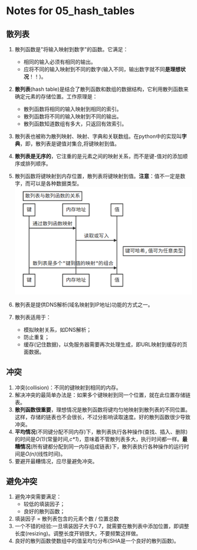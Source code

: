 # Notes for 05_hash_tables

## 散列表

1. 散列函数是"将输入映射到数字"的函数。它满足：
   + 相同的输入必须有相同的输出。
   + 应将不同的输入映射到不同的数字(输入不同，输出数字就不同**是理想状况**！！)。
2. **散列表**(hash table)是结合了散列函数和数组的数据结构，它利用散列函数来确定元素的存储位置。工作原理是：
   + 散列函数将相同的输入映射到相同的索引。
   + 散列函数将不同的输入映射到不同的输出。
   + 散列函数知道数组有多大，只返回有效索引。

3. 散列表也被称为散列映射、映射、字典和关联数组。在python中的实现叫**字典**，即，散列表是键值对集合,将键映射到值。
4. **散列表是无序的**，它注重的是元素之间的映射关系，而不是键-值对的添加顺序或排列顺序。
5. 散列函数将键映射到内存位置，散列表将键映射到值。**注意**：值不一定是数字，而可以是各种数据类型。
![hash_table](../img/hash_table.png)
6. 散列表是提供DNS解析(域名映射到IP地址)功能的方式之一。
7. 散列表适用于：
   + 模拟映射关系，如DNS解析；
   + 防止重复；
   + 缓存(记住数据)，以免服务器需要再次处理生成，即URL映射到缓存的页面数据。

## 冲突

1. 冲突(collision)：不同的键映射到相同的内存。
2. 解决冲突的最简单办法是：如果多个键映射到同一个位置，就在此位置存储链表。
3. **散列函数很重要**，理想情况是散列函数将键均匀地映射到散列表的不同位置。这样，存储的链表也不会很长，不过分影响读取速度。好的散列函数很少导致冲突。
4. **平均情况**(不同键分配不同内存)下，散列表执行各种操作(查找、插入、删除)的时间是*O(1)*(常量时间,*c\*1*)，意味着不管散列表多大，执行时间都一样。**最糟情况**(所有键都分配到同一内存组成链表)下，散列表执行各种操作的运行时间是*O(n)*(线性时间)。
5. 要避开最糟情况，应尽量避免冲突。

## 避免冲突

1. 避免冲突需要满足：
   + 较低的填装因子；
   + 良好的散列函数；
2. 填装因子 = 散列表包含的元素个数 / 位置总数
3. 一个不错的经验:一旦填装因子大于0.7，就需要在散列表中添加位置，即调整长度(resizing)。调整长度开销很大，不要频繁这样做。
4. 良好的散列函数使数组中的值呈均匀分布(SHA是一个良好的散列函数)。
